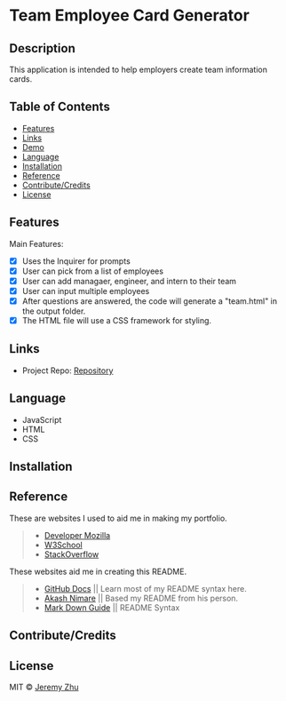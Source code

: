 # Team Employee Card Generator

## Description

This application is intended to help employers create team information cards.

## Table of Contents

* [Features](#Features)
* [Links](#Links)
* [Demo](#Demo)
* [Language](#Language)
* [Installation](#Installation)
* [Reference](#Reference)
* [Contribute/Credits](#Contribute/Credits)
* [License](#License)

## Features
Main Features: 
- [x] Uses the Inquirer for prompts
- [x] User can pick from a list of employees
- [x] User can add managaer, engineer, and intern to their team
- [x] User can input multiple employees
- [x] After questions are answered, the code will generate a "team.html" in the output folder.
- [x] The HTML file will use a CSS framework for styling.

## Links

* Project Repo: [Repository](https://github.com/jeishu/template-engine-employee-card)

## Language

* JavaScript
* HTML
* CSS

## Installation


## Reference

These are websites I used to aid me in making my portfolio.

> - [Developer Mozilla](https://developer.mozilla.org/en-US/)
> - [W3School](https://www.w3schools.com/) 
> - [StackOverflow](https://www.stackoverflow.com/) 

These websites aid me in creating this README.

> - [GitHub Docs](https://docs.github.com/en/free-pro-team@latest/github/writing-on-github/basic-writing-and-formatting-syntax) || Learn most of my README syntax here.
> - [Akash Nimare](https://medium.com/@meakaakka/a-beginners-guide-to-writing-a-kickass-readme-7ac01da88ab3) || Based my README from his person.
> - [Mark Down Guide](https://www.markdownguide.org/cheat-sheet/) || README Syntax

## Contribute/Credits



## License

MIT © [Jeremy Zhu](https://github.com/jeishu)
